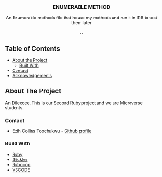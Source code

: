 <!-- PROJECT LOGO -->

<br />
<p align="center">
   <h3 align="center">ENUMERABLE METHOD</h3>

  <p align="center">
     An Enumerable methods file that house my methods and run it in IRB to test them later
    <br />    
    <br />
    ·
    ·    
  </p>
</p>

<!-- TABLE OF CONTENTS -->
## Table of Contents

* [About the Project](#about-the-project)
  * [Built With](#built-with)
* [Contact](#contact)
* [Acknowledgements](#acknowledgements)



<!-- ABOUT THE PROJECT -->
## About The Project

  An Dflexcee. This is our Second  Ruby project and we are Microverse students.

### Contact
* Ezih Collins Toochukwu - [Github profile](https://github.com/Dflexcee)

### Build With

* [Ruby]()
* [Stickler]()
* [Rubocop]()
* [VSCODE]()

